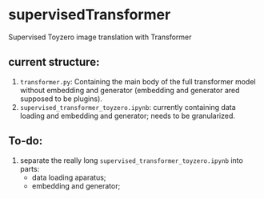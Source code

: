 # supervisedTransformer
Supervised Toyzero image translation with Transformer

## current structure:
1. `transformer.py`: Containing the main body of the full transformer model without embedding and generator (embedding and generator ared supposed to be plugins).
2. `supervised_transformer_toyzero.ipynb`: currently containing data loading and embedding and generator; needs to be granularized.


## To-do:
1. separate the really long `supervised_transformer_toyzero.ipynb` into parts:
    - data loading aparatus;
    - embedding and generator;